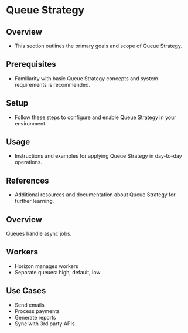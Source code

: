 # Queue Strategy

## Overview
- This section outlines the primary goals and scope of Queue Strategy.

## Prerequisites
- Familiarity with basic Queue Strategy concepts and system requirements is recommended.

## Setup
- Follow these steps to configure and enable Queue Strategy in your environment.

## Usage
- Instructions and examples for applying Queue Strategy in day-to-day operations.

## References
- Additional resources and documentation about Queue Strategy for further learning.


## Overview
Queues handle async jobs.

## Workers
- Horizon manages workers
- Separate queues: high, default, low

## Use Cases
- Send emails
- Process payments
- Generate reports
- Sync with 3rd party APIs
